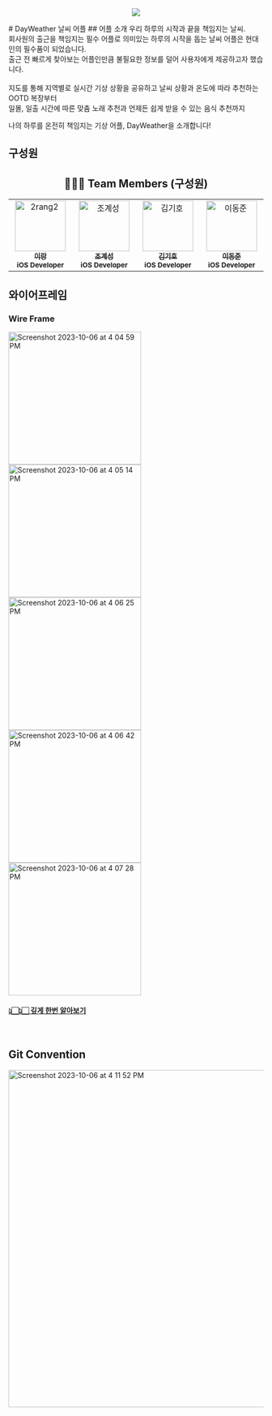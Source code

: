 <p align="center">
  <img src="https://capsule-render.vercel.app/api?type=waving&color=ff6d1c&height=300&section=header&text=☀️DayWeather%20&fontSize=90&fontColor=ffffff" />
</p>
# DayWeather 날씨 어플
## 어플 소개
우리 하루의 시작과 끝을 책임지는 날씨.<br/>
회사원의 출근을 책임지는 필수 어플로 의미있는 하루의 시작을 돕는 날씨 어플은 현대인의 필수품이 되었습니다.<br/>
출근 전 빠르게 찾아보는 어플인만큼 불필요한 정보를 덜어 사용자에게 제공하고자 했습니다.<br/>
<br/>
지도를 통해 지역별로 실시간 기상 상황을 공유하고 날씨 상황과 온도에 따라 추천하는 OOTD 복장부터<br/>
일몰, 일출 시간에 따른 맞춤 노래 추천과 언제든 쉽게 받을 수 있는 음식 추천까지

나의 하루를 온전히 책임지는 기상 어플,
DayWeather을 소개합니다!
<br/>

## 구성원
<div align="center">

## 🧑‍🤝‍🧑 Team Members (구성원)
<table>
  <tbody>
    <tr>
     <td align="center" valign="top" width="14.28%">
       <a href="https://github.com/2rang2">
       <img src="https://avatars.githubusercontent.com/u/139103064?v=4" width="100px;" alt="2rang2"/>
       <br />
         <sub>
           <b>이랑</b>
         </sub>
       </a>
       <br />
       <sub>
           <b>iOS Developer</b>
       </sub>
       <br />
     </td>
     <td align="center" valign="top" width="14.28%">
       <a href="https://github.com/cheshire0105">
       <img src="https://avatars.githubusercontent.com/u/106953561?v=4" width="100px;" alt="조계성"/>
       <br />
         <sub>
           <b>조계성</b>
         </sub>
       </a>
       <br />
       <sub>
           <b>iOS Developer</b>
       </sub>
       <br />
    </td>
      <td align="center" valign="top" width="14.28%">
       <a href="https://github.com/Oong2">
       <img src="https://avatars.githubusercontent.com/u/101612441?v=4" width="100px;" alt="김기호"/>
       <br />
         <sub>
           <b>김기호</b>
         </sub>
       </a>
       <br />
       <sub>
           <b>iOS Developer</b>
       </sub>
       <br />
    </td>
      <td align="center" valign="top" width="14.28%">
       <a href="https://github.com/Madman-dev">
       <img src="https://avatars.githubusercontent.com/u/119504454?v=4" width="100px;" alt="이동준"/>
       <br />
         <sub>
           <b>이동준</b>
         </sub>
       </a>
       <br />
       <sub>
           <b>iOS Developer</b>
       </sub>
       <br />
    </td>
      </tbody>
  </table>
</div>

</div>

## 와이어프레임
### Wire Frame
<img width="262" alt="Screenshot 2023-10-06 at 4 04 59 PM" src="https://github.com/NabaeCamp/DayWeather/assets/119504454/8dc8a738-fc88-47ad-b504-8a704c8fca11">
<img width="262" alt="Screenshot 2023-10-06 at 4 05 14 PM" src="https://github.com/NabaeCamp/DayWeather/assets/119504454/c17cc895-95ec-4c3e-ad2c-19b24cedc026">
<img width="262" alt="Screenshot 2023-10-06 at 4 06 25 PM" src="https://github.com/NabaeCamp/DayWeather/assets/119504454/b16d8b41-61d7-4935-a2d8-ce232e49fe8e">
<img width="262" alt="Screenshot 2023-10-06 at 4 06 42 PM" src="https://github.com/NabaeCamp/DayWeather/assets/119504454/0d95d03e-daa7-49f3-b2c3-ac6d61f62326">
<img width="262" alt="Screenshot 2023-10-06 at 4 07 28 PM" src="https://github.com/NabaeCamp/DayWeather/assets/119504454/645d8bca-acab-4ecc-aff6-9664e4aee013">

#### [👆🏻👆🏻 깊게 한번 알아보기](https://www.figma.com/file/YIN3FybTTWXQV1Bv3jkOYQ/Untitled?type=design&mode=design&t=MYzn7h3lqIlYJxo0-0)
<br/>

## Git Convention
<img width="666" alt="Screenshot 2023-10-06 at 4 11 52 PM" src="https://github.com/NabaeCamp/DayWeather/assets/119504454/8c136a2c-8c67-4129-bf5f-26ffd8afd66f">
